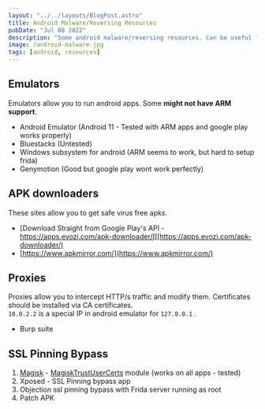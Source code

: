 ```yaml
---
layout: "../../layouts/BlogPost.astro"
title: Android Malware/Reversing Resources
pubDate: "Jul 08 2022"
description: "Some android malware/reversing resources. Can be useful for learning android game hacking etc."
image: /android-malware.jpg
tags: [android, resources]
---
```


## Emulators

Emulators allow you to run android apps. Some **might not have ARM support**.

- Android Emulator (Android 11 - Tested with ARM apps and google play works properly)
- Bluestacks (Untested)
- Windows subsystem for android (ARM seems to work, but hard to setup frida)
- Genymotion (Good but google play wont work perfectly)

## APK downloaders

These sites allow you to get safe virus free apks.

- [Download Straight from Google Play's API - https://apps.evozi.com/apk-downloader/I](https://apps.evozi.com/apk-downloader/)
- [https://www.apkmirror.com/](https://www.apkmirror.com/)

## Proxies

Proxies allow you to intercept HTTP/s traffic and modify them. Certificates should be installed via CA certificates.  
`10.0.2.2` is a special IP in android emulator for `127.0.0.1` .

- Burp suite

## SSL Pinning Bypass

1. [Magisk](https://github.com/topjohnwu/Magisk/) - [MagiskTrustUserCerts](https://github.com/NVISOsecurity/MagiskTrustUserCerts) module (works on all apps - tested)
2. Xposed - SSL Pinning bypass app
3. Objection ssl pinning bypass with Frida server running as root
4. Patch APK
